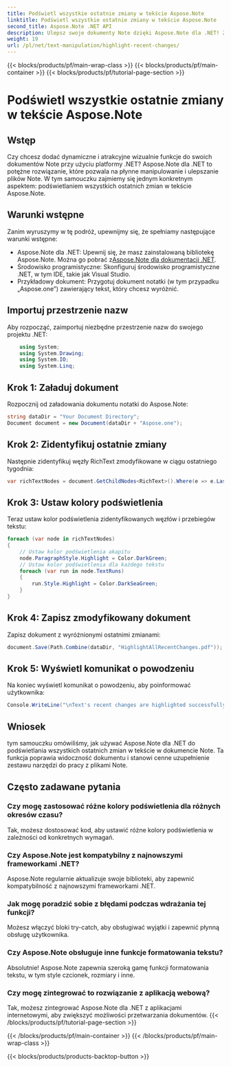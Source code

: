 ```yaml
---
title: Podświetl wszystkie ostatnie zmiany w tekście Aspose.Note
linktitle: Podświetl wszystkie ostatnie zmiany w tekście Aspose.Note
second_title: Aspose.Note .NET API
description: Ulepsz swoje dokumenty Note dzięki Aspose.Note dla .NET! Z tego samouczka krok po kroku dowiesz się, jak wyróżnić ostatnie zmiany w tekście.
weight: 19
url: /pl/net/text-manipulation/highlight-recent-changes/
---
```


{{< blocks/products/pf/main-wrap-class >}}
{{< blocks/products/pf/main-container >}}
{{< blocks/products/pf/tutorial-page-section >}}

# Podświetl wszystkie ostatnie zmiany w tekście Aspose.Note

## Wstęp
Czy chcesz dodać dynamiczne i atrakcyjne wizualnie funkcje do swoich dokumentów Note przy użyciu platformy .NET? Aspose.Note dla .NET to potężne rozwiązanie, które pozwala na płynne manipulowanie i ulepszanie plików Note. W tym samouczku zajmiemy się jednym konkretnym aspektem: podświetlaniem wszystkich ostatnich zmian w tekście Aspose.Note.
## Warunki wstępne
Zanim wyruszymy w tę podróż, upewnijmy się, że spełniamy następujące warunki wstępne:
-  Aspose.Note dla .NET: Upewnij się, że masz zainstalowaną bibliotekę Aspose.Note. Można go pobrać z[Aspose.Note dla dokumentacji .NET](https://reference.aspose.com/note/net/).
- Środowisko programistyczne: Skonfiguruj środowisko programistyczne .NET, w tym IDE, takie jak Visual Studio.
- Przykładowy dokument: Przygotuj dokument notatki (w tym przypadku „Aspose.one”) zawierający tekst, który chcesz wyróżnić.
## Importuj przestrzenie nazw
Aby rozpocząć, zaimportuj niezbędne przestrzenie nazw do swojego projektu .NET:
```csharp
    using System;
    using System.Drawing;
    using System.IO;
    using System.Linq;
```
## Krok 1: Załaduj dokument
Rozpocznij od załadowania dokumentu notatki do Aspose.Note:
```csharp
string dataDir = "Your Document Directory";
Document document = new Document(dataDir + "Aspose.one");
```
## Krok 2: Zidentyfikuj ostatnie zmiany
Następnie zidentyfikuj węzły RichText zmodyfikowane w ciągu ostatniego tygodnia:
```csharp
var richTextNodes = document.GetChildNodes<RichText>().Where(e => e.LastModifiedTime >= DateTime.Today.Subtract(TimeSpan.FromDays(7)));
```
## Krok 3: Ustaw kolory podświetlenia
Teraz ustaw kolor podświetlenia zidentyfikowanych węzłów i przebiegów tekstu:
```csharp
foreach (var node in richTextNodes)
{
    // Ustaw kolor podświetlenia akapitu
    node.ParagraphStyle.Highlight = Color.DarkGreen;
    // Ustaw kolor podświetlenia dla każdego tekstu
    foreach (var run in node.TextRuns)
    {
        run.Style.Highlight = Color.DarkSeaGreen;
    }
}
```
## Krok 4: Zapisz zmodyfikowany dokument
Zapisz dokument z wyróżnionymi ostatnimi zmianami:
```csharp
document.Save(Path.Combine(dataDir, "HighlightAllRecentChanges.pdf"));
```
## Krok 5: Wyświetl komunikat o powodzeniu
Na koniec wyświetl komunikat o powodzeniu, aby poinformować użytkownika:
```csharp
Console.WriteLine("\nText's recent changes are highlighted successfully.");
```
## Wniosek
tym samouczku omówiliśmy, jak używać Aspose.Note dla .NET do podświetlania wszystkich ostatnich zmian w tekście w dokumencie Note. Ta funkcja poprawia widoczność dokumentu i stanowi cenne uzupełnienie zestawu narzędzi do pracy z plikami Note.
## Często zadawane pytania
### Czy mogę zastosować różne kolory podświetlenia dla różnych okresów czasu?
Tak, możesz dostosować kod, aby ustawić różne kolory podświetlenia w zależności od konkretnych wymagań.
### Czy Aspose.Note jest kompatybilny z najnowszymi frameworkami .NET?
Aspose.Note regularnie aktualizuje swoje biblioteki, aby zapewnić kompatybilność z najnowszymi frameworkami .NET.
### Jak mogę poradzić sobie z błędami podczas wdrażania tej funkcji?
Możesz włączyć bloki try-catch, aby obsługiwać wyjątki i zapewnić płynną obsługę użytkownika.
### Czy Aspose.Note obsługuje inne funkcje formatowania tekstu?
Absolutnie! Aspose.Note zapewnia szeroką gamę funkcji formatowania tekstu, w tym style czcionek, rozmiary i inne.
### Czy mogę zintegrować to rozwiązanie z aplikacją webową?
Tak, możesz zintegrować Aspose.Note dla .NET z aplikacjami internetowymi, aby zwiększyć możliwości przetwarzania dokumentów.
{{< /blocks/products/pf/tutorial-page-section >}}

{{< /blocks/products/pf/main-container >}}
{{< /blocks/products/pf/main-wrap-class >}}

{{< blocks/products/products-backtop-button >}}
